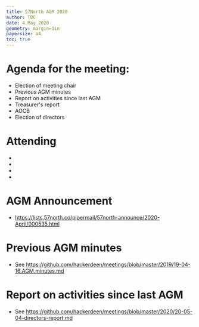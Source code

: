 ```yaml
---
title: 57North AGM 2020
author: TBC
date: 4 May 2020
geometry: margin=1in
papersize: a4
toc: true
---
```


# Agenda for the meeting:

* Election of meeting chair
* Previous AGM minutes
* Report on activities since last AGM
* Treasurer's report
* AOCB
* Election of directors

# Attending

* 
*
*
*

# AGM Announcement
* https://lists.57north.co/pipermail/57north-announce/2020-April/000535.html

# Previous AGM minutes
* See https://github.com/hackerdeen/meetings/blob/master/2019/19-04-16.AGM.minutes.md

# Report on activities since last AGM
* See https://github.com/hackerdeen/meetings/blob/master/2020/20-05-04-directors-report.md
